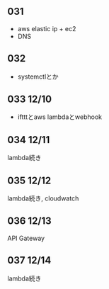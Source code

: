## 031
* aws elastic ip + ec2
* DNS

## 032
* systemctlとか

## 033 12/10
* iftttとaws lambdaとwebhook

## 034 12/11
lambda続き

## 035 12/12
lambda続き, cloudwatch

## 036 12/13
API Gateway

## 037 12/14
lambda続き
